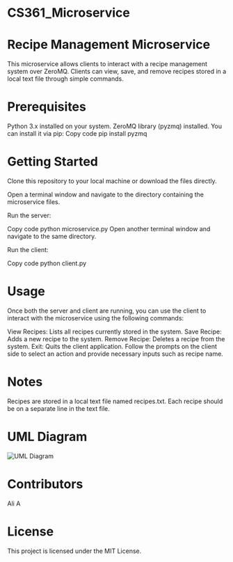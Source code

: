 # CS361_Microservice
# Recipe Management Microservice
This microservice allows clients to interact with a recipe management system over ZeroMQ. Clients can view, save, and remove recipes stored in a local text file through simple commands.

# Prerequisites
Python 3.x installed on your system.
ZeroMQ library (pyzmq) installed. You can install it via pip:
Copy code
pip install pyzmq

# Getting Started
Clone this repository to your local machine or download the files directly.

Open a terminal window and navigate to the directory containing the microservice files.

Run the server:

Copy code
python microservice.py
Open another terminal window and navigate to the same directory.

Run the client:

Copy code
python client.py

# Usage
Once both the server and client are running, you can use the client to interact with the microservice using the following commands:

View Recipes: Lists all recipes currently stored in the system.
Save Recipe: Adds a new recipe to the system.
Remove Recipe: Deletes a recipe from the system.
Exit: Quits the client application.
Follow the prompts on the client side to select an action and provide necessary inputs such as recipe name.

# Notes
Recipes are stored in a local text file named recipes.txt.
Each recipe should be on a separate line in the text file.

# UML Diagram
![UML Diagram](https://github.com/ali616csayed/CS361_Microservice/assets/91701542/c2e7f2ea-dab1-4d57-aa45-445be19a94ba)

# Contributors
Ali A

# License
This project is licensed under the MIT License.


